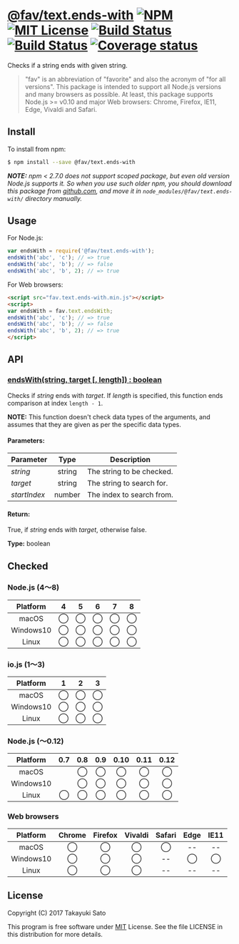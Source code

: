 # [@fav/text.ends-with][repo-url] [![NPM][npm-img]][npm-url] [![MIT License][mit-img]][mit-url] [![Build Status][travis-img]][travis-url] [![Build Status][appveyor-img]][appveyor-url] [![Coverage status][coverage-img]][coverage-url]

Checks if a string ends with given string.

> "fav" is an abbreviation of "favorite" and also the acronym of "for all versions".
> This package is intended to support all Node.js versions and many browsers as possible.
> At least, this package supports Node.js >= v0.10 and major Web browsers: Chrome, Firefox, IE11, Edge, Vivaldi and Safari.


## Install

To install from npm:

```sh
$ npm install --save @fav/text.ends-with
```

***NOTE:*** *npm < 2.7.0 does not support scoped package, but even old version Node.js supports it. So when you use such older npm, you should download this package from [github.com][repo-url], and move it in `node_modules/@fav/text.ends-with/` directory manually.*


## Usage

For Node.js:

```js
var endsWith = require('@fav/text.ends-with');
endsWith('abc', 'c'); // => true
endsWith('abc', 'b'); // => false
endsWith('abc', 'b', 2); // => true
```

For Web browsers:

```html
<script src="fav.text.ends-with.min.js"></script>
<script>
var endsWith = fav.text.endsWith;
endsWith('abc', 'c'); // => true
endsWith('abc', 'b'); // => false
endsWith('abc', 'b', 2); // => true
</script>
```


## API

### <u>endsWith(string, target [, length]) : boolean</u>

Checks if *string* ends with *target*.
If *length* is specified, this function ends comparison at index `length - 1`.

**NOTE:** This function doesn't check data types of the arguments, and assumes that they are given as per the specific data types.

#### Parameters:

| Parameter    |  Type  | Description                               |
|--------------|:------:|-------------------------------------------|
| *string*     | string | The string to be checked.                 |
| *target*     | string | The string to search for.                 |
| *startIndex* | number | The index to search from.                 | 

#### Return:

True, if *string* ends with *target*, otherwise false.

**Type:** boolean


## Checked                                                                      

### Node.js (4〜8)

| Platform  |   4    |   5    |   6    |   7    |   8    |
|:---------:|:------:|:------:|:------:|:------:|:------:|
| macOS     |&#x25ef;|&#x25ef;|&#x25ef;|&#x25ef;|&#x25ef;|
| Windows10 |&#x25ef;|&#x25ef;|&#x25ef;|&#x25ef;|&#x25ef;|
| Linux     |&#x25ef;|&#x25ef;|&#x25ef;|&#x25ef;|&#x25ef;|

### io.js (1〜3)

| Platform  |   1    |   2    |   3    |
|:---------:|:------:|:------:|:------:|
| macOS     |&#x25ef;|&#x25ef;|&#x25ef;|
| Windows10 |&#x25ef;|&#x25ef;|&#x25ef;|
| Linux     |&#x25ef;|&#x25ef;|&#x25ef;|

### Node.js (〜0.12)

| Platform  |  0.7   |  0.8   |  0.9   |  0.10  |  0.11  |  0.12  |
|:---------:|:------:|:------:|:------:|:------:|:------:|:------:|
| macOS     |        |&#x25ef;|&#x25ef;|&#x25ef;|&#x25ef;|&#x25ef;|
| Windows10 |        |&#x25ef;|&#x25ef;|&#x25ef;|&#x25ef;|&#x25ef;|
| Linux     |&#x25ef;|&#x25ef;|&#x25ef;|&#x25ef;|&#x25ef;|&#x25ef;|

### Web browsers

| Platform  | Chrome | Firefox | Vivaldi | Safari |  Edge  | IE11   |
|:---------:|:------:|:-------:|:-------:|:------:|:------:|:------:|
| macOS     |&#x25ef;|&#x25ef; |&#x25ef; |&#x25ef;|   --   |   --   |
| Windows10 |&#x25ef;|&#x25ef; |&#x25ef; |   --   |&#x25ef;|&#x25ef;|
| Linux     |&#x25ef;|&#x25ef; |&#x25ef; |   --   |   --   |   --   |


## License

Copyright (C) 2017 Takayuki Sato

This program is free software under [MIT][mit-url] License.
See the file LICENSE in this distribution for more details.

[repo-url]: https://github.com/sttk/fav-text.ends-with/
[npm-img]: https://img.shields.io/badge/npm-v1.0.0-blue.svg
[npm-url]: https://www.npmjs.com/package/@fav/text.ends-with
[mit-img]: https://img.shields.io/badge/license-MIT-green.svg
[mit-url]: https://opensource.org/licenses/MIT
[travis-img]: https://travis-ci.org/sttk/fav-text.ends-with.svg?branch=master
[travis-url]: https://travis-ci.org/sttk/fav-text.ends-with
[appveyor-img]: https://ci.appveyor.com/api/projects/status/github/sttk/fav-text.ends-with?branch=master&svg=true
[appveyor-url]: https://ci.appveyor.com/project/sttk/fav-text-ends-with
[coverage-img]: https://coveralls.io/repos/github/sttk/fav-text.ends-with/badge.svg?branch=master
[coverage-url]: https://coveralls.io/github/sttk/fav-text.ends-with?branch=master
